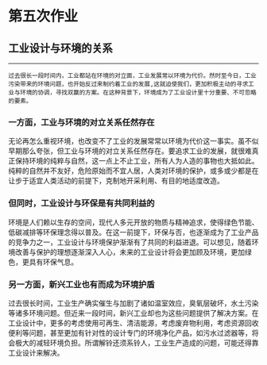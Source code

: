 # 第五次作业
## 工业设计与环境的关系
***

    过去很长一段时间内，工业都站在环境的对立面，工业发展常以环境为代价。然时至今日，工业污染带来的环境问题，也开始反过来制约着工业的发展,这就迫使我们，更加积极主动的寻求工业与环境的协调，寻找双赢的方案。在这种背景下，环境成为了工业设计里十分重要、不可忽略的要素。
    
### 一方面，工业与环境的对立关系任然存在

无论再怎么重视环境，也改变不了工业的发展常常以环境为代价这一事实。虽不似早期那么夸张，但工业与环境的对立关系任然存在。要追求工业的发展，就很难真正保持环境的纯粹与自然，这一点上不止工业，所有人为人造的事物也大抵如此。纯粹的自然并不友好，危险原始而不宜人居，人类对环境的保护，或多或少都是在让步于适宜人类活动的前提下，克制地开采利用、有目的地适度改造。


### 但同时，工业设计与环保是有共同利益的

环境是人们赖以生存的空间，现代人多元开放的物质与精神追求，使得绿色节能、低碳减排等环保理念得以普及。在这一前提下，环保与否，也逐渐成为了工业产品的竞争力之一，工业设计与环境保护渐渐有了共同的利益进退。可以想见，随着环境改善与保护的理想逐渐深入人心，未来的工业设计将会更加顾及环境，更加绿色，更具有环保气息。


### 另一方面，新兴工业也有而成为环境护盾

过去很长时间，工业生产确实催生与加剧了诸如温室效应，臭氧层破坏，水土污染等诸多环境问题。但近来一段时间，新兴工业却也为这些问题提供了解决方案。在工业设计中，更多的考虑使用可再生、清洁能源，考虑废弃物利用，考虑资源回收便利等问题，甚至更加有针对性的设计专门的环境净化产品，如污水过滤器等，将会极大的减轻环境负担。所谓解铃还须系铃人，工业生产造成的问题，可能还得靠工业设计来解决。